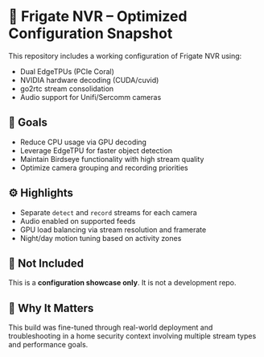 # 🎥 Frigate NVR – Optimized Configuration Snapshot

This repository includes a working configuration of Frigate NVR using:
- Dual EdgeTPUs (PCIe Coral)
- NVIDIA hardware decoding (CUDA/cuvid)
- go2rtc stream consolidation
- Audio support for Unifi/Sercomm cameras

## 📐 Goals
- Reduce CPU usage via GPU decoding
- Leverage EdgeTPU for faster object detection
- Maintain Birdseye functionality with high stream quality
- Optimize camera grouping and recording priorities

## ⚙️ Highlights
- Separate `detect` and `record` streams for each camera
- Audio enabled on supported feeds
- GPU load balancing via stream resolution and framerate
- Night/day motion tuning based on activity zones

## 🚫 Not Included
This is a **configuration showcase only**. It is not a development repo.

## 🧠 Why It Matters
This build was fine-tuned through real-world deployment and troubleshooting in a home security context involving multiple stream types and performance goals.
